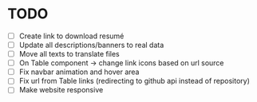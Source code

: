 # TODO

- [ ] Create link to download resumé
- [ ] Update all descriptions/banners to real data
- [ ] Move all texts to translate files
- [ ] On Table component -> change link icons based on url source
- [ ] Fix navbar animation and hover area
- [ ] Fix url from Table links (redirecting to github api instead of repository)
- [ ] Make website responsive
